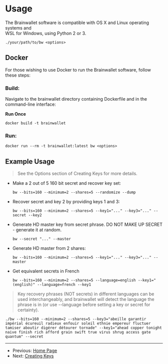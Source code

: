 # Usage

The Brainwallet software is compatible with OS X and Linux operating systems and \
WSL for Windows, using Python 2 or 3.

`./your/path/to/bw <options>`

## Docker

For those wishing to use Docker to run the Brainwallet software, follow these steps:

### Build:

Navigate to the brainwallet directory containing Dockerfile and in the command-line interface:

**Run Once**
```
docker build -t brainwallet
```

### Run:

```
docker run --rm -t brainwallet:latest bw <options>
```

## Example Usage

> See the Options section of Creating Keys for more details.

+ Make a 2 out of 5 160 bit secret and recover key set:

  `bw --bits=160 --minimum=2 --shares=5 --randomize --dump`

+ Recover secret and key 2 by providing keys 1 and 3:

  `bw --bits=160 --minimum=2 --shares=5 --key1="..." --key3="..." --secret --key2`

+ Generate HD master key from secret phrase.  DO NOT MAKE UP SECRET - generate it at random.

  `bw --secret "..." --master`

+ Generate HD master from 2 shares:

  `bw --bits=160 --minimum=2 --shares=5 --key1="..." --key3="..." --master`
  
+ Get equivalent secrets in French

  `bw --bits=160 --minimum=2 --shares=5 --language=english --key1="(english)" --language=french --key1`
  
> Key recovery phrases (NOT secrets) in different languages can be used interchangeably, and brainwallet will detect the language the phrase is in (or use --language before setting a key or secret for certainty).

  `./bw --bits=160 --minimum=2 --shares=5 --key3="abeille garantir impérial écureuil radieux enfouir soleil ethnie empereur fluctuer tamiser aboutir digérer détourer tornade" --key1="ahead copper tonight naive finish rich afford grain swift true virus shrug access gate quantum" --secret`

---

+ Previous: [Home Page](README.md "Home Page")
+ Next: [Creating Keys](createOverview.md "Creating Keys")

